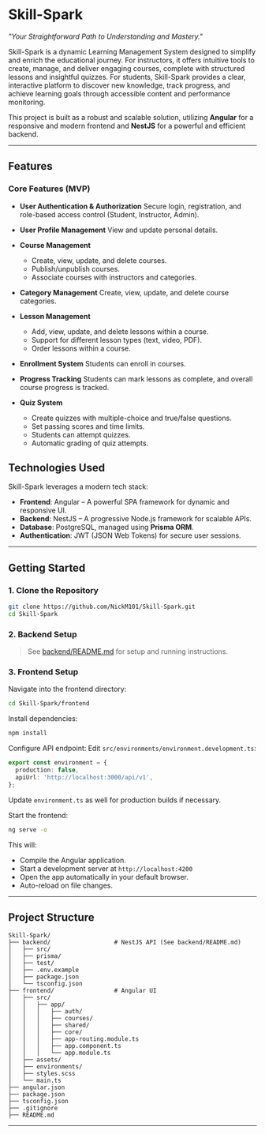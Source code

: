 # Skill-Spark

*"Your Straightforward Path to Understanding and Mastery."*

Skill-Spark is a dynamic Learning Management System designed to simplify and enrich the educational journey.
For instructors, it offers intuitive tools to create, manage, and deliver engaging courses, complete with structured lessons and insightful quizzes.
For students, Skill-Spark provides a clear, interactive platform to discover new knowledge, track progress, and achieve learning goals through accessible content and performance monitoring.

This project is built as a robust and scalable solution, utilizing **Angular** for a responsive and modern frontend and **NestJS** for a powerful and efficient backend.

---

## Features

### Core Features (MVP)

* **User Authentication & Authorization**
  Secure login, registration, and role-based access control (Student, Instructor, Admin).

* **User Profile Management**
  View and update personal details.

* **Course Management**

  * Create, view, update, and delete courses.
  * Publish/unpublish courses.
  * Associate courses with instructors and categories.

* **Category Management**
  Create, view, update, and delete course categories.

* **Lesson Management**

  * Add, view, update, and delete lessons within a course.
  * Support for different lesson types (text, video, PDF).
  * Order lessons within a course.

* **Enrollment System**
  Students can enroll in courses.

* **Progress Tracking**
  Students can mark lessons as complete, and overall course progress is tracked.

* **Quiz System**

  * Create quizzes with multiple-choice and true/false questions.
  * Set passing scores and time limits.
  * Students can attempt quizzes.
  * Automatic grading of quiz attempts.


## Technologies Used

Skill-Spark leverages a modern tech stack:

* **Frontend**: Angular – A powerful SPA framework for dynamic and responsive UI.
* **Backend**: NestJS – A progressive Node.js framework for scalable APIs.
* **Database**: PostgreSQL, managed using **Prisma ORM**.
* **Authentication**: JWT (JSON Web Tokens) for secure user sessions.

---


## Getting Started

### 1. Clone the Repository

```bash
git clone https://github.com/NickM101/Skill-Spark.git
cd Skill-Spark
```

### 2. Backend Setup

> See [backend/README.md](backend/README.md) for setup and running instructions.

### 3. Frontend Setup

Navigate into the frontend directory:

```bash
cd Skill-Spark/frontend
```

Install dependencies:

```bash
npm install
```

Configure API endpoint:
Edit `src/environments/environment.development.ts`:

```ts
export const environment = {
  production: false,
  apiUrl: 'http://localhost:3000/api/v1',
};
```

Update `environment.ts` as well for production builds if necessary.

Start the frontend:

```bash
ng serve -o
```

This will:

* Compile the Angular application.
* Start a development server at `http://localhost:4200`
* Open the app automatically in your default browser.
* Auto-reload on file changes.

---

## Project Structure

```
Skill-Spark/
├── backend/                  # NestJS API (See backend/README.md)
│   ├── src/
│   ├── prisma/
│   ├── test/
│   ├── .env.example
│   ├── package.json
│   └── tsconfig.json
├── frontend/                 # Angular UI
│   ├── src/
│   │   ├── app/
│   │   │   ├── auth/
│   │   │   ├── courses/
│   │   │   ├── shared/
│   │   │   ├── core/
│   │   │   ├── app-routing.module.ts
│   │   │   ├── app.component.ts
│   │   │   └── app.module.ts
│   ├── assets/
│   ├── environments/
│   ├── styles.scss
│   └── main.ts
├── angular.json
├── package.json
├── tsconfig.json
├── .gitignore
├── README.md
```

---
